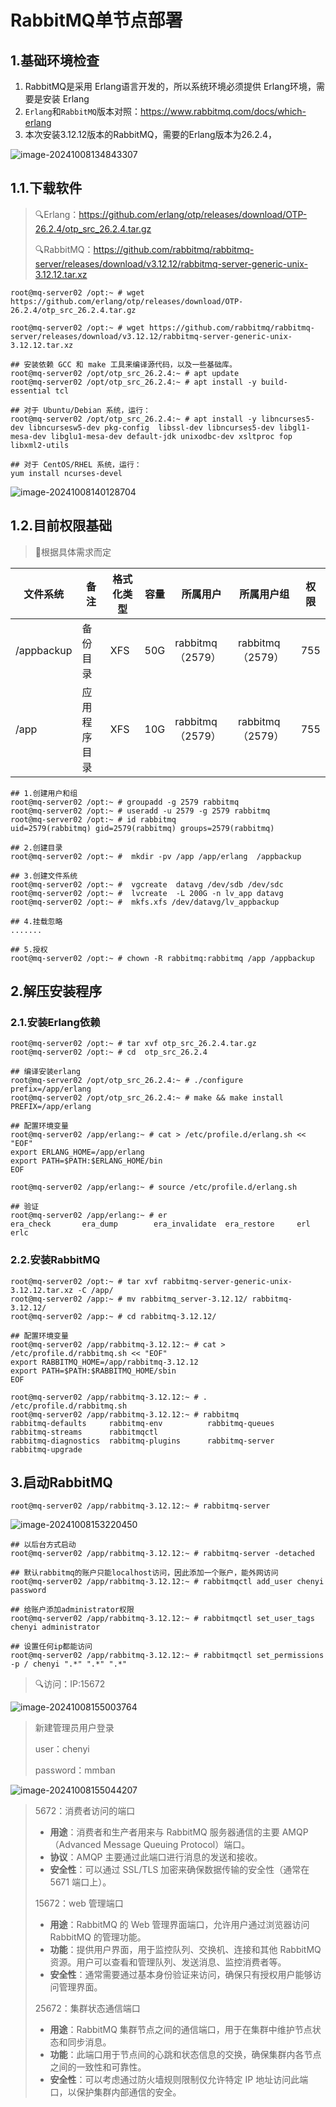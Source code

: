 # RabbitMQ单节点部署

## 1.基础环境检查

1. RabbitMQ是采用 Erlang语言开发的，所以系统环境必须提供 Erlang环境，需要是安装 Erlang
2. `Erlang`和`RabbitMQ`版本对照：https://www.rabbitmq.com/docs/which-erlang
3. 本次安装3.12.12版本的RabbitMQ，需要的Erlang版本为26.2.4，

![image-20241008134843307](./000.picture/image-20241008134843307.png)

## 1.1.下载软件

>:mag:Erlang：https://github.com/erlang/otp/releases/download/OTP-26.2.4/otp_src_26.2.4.tar.gz
>
>:mag:RabbitMQ：https://github.com/rabbitmq/rabbitmq-server/releases/download/v3.12.12/rabbitmq-server-generic-unix-3.12.12.tar.xz

~~~shell
root@mq-server02 /opt:~ # wget https://github.com/erlang/otp/releases/download/OTP-26.2.4/otp_src_26.2.4.tar.gz

root@mq-server02 /opt:~ # wget https://github.com/rabbitmq/rabbitmq-server/releases/download/v3.12.12/rabbitmq-server-generic-unix-3.12.12.tar.xz

## 安装依赖 GCC 和 make 工具来编译源代码，以及一些基础库。
root@mq-server02 /opt/otp_src_26.2.4:~ # apt update
root@mq-server02 /opt/otp_src_26.2.4:~ # apt install -y build-essential tcl

## 对于 Ubuntu/Debian 系统，运行：
root@mq-server02 /opt/otp_src_26.2.4:~ # apt install -y libncurses5-dev libncursesw5-dev pkg-config  libssl-dev libncurses5-dev libgl1-mesa-dev libglu1-mesa-dev default-jdk unixodbc-dev xsltproc fop libxml2-utils

## 对于 CentOS/RHEL 系统，运行：
yum install ncurses-devel
~~~

![image-20241008140128704](./000.picture/image-20241008140128704.png)

## 1.2.目前权限基础

>:bell:根据具体需求而定

| 文件系统   | 备注         | 格式化类型 | 容量 | 所属用户         | 所属用户组       | 权限 |
| ---------- | ------------ | ---------- | ---- | ---------------- | ---------------- | ---- |
| /appbackup | 备份目录     | XFS        | 50G  | rabbitmq（2579） | rabbitmq（2579） | 755  |
| /app       | 应用程序目录 | XFS        | 10G  | rabbitmq（2579） | rabbitmq（2579） | 755  |

~~~shell
## 1.创建用户和组
root@mq-server02 /opt:~ # groupadd -g 2579 rabbitmq
root@mq-server02 /opt:~ # useradd -u 2579 -g 2579 rabbitmq
root@mq-server02 /opt:~ # id rabbitmq
uid=2579(rabbitmq) gid=2579(rabbitmq) groups=2579(rabbitmq)

## 2.创建目录
root@mq-server02 /opt:~ #  mkdir -pv /app /app/erlang  /appbackup

## 3.创建文件系统
root@mq-server02 /opt:~ #  vgcreate  datavg /dev/sdb /dev/sdc
root@mq-server02 /opt:~ #  lvcreate  -L 200G -n lv_app datavg 
root@mq-server02 /opt:~ #  mkfs.xfs /dev/datavg/lv_appbackup

## 4.挂载忽略
.......

## 5.授权
root@mq-server02 /opt:~ # chown -R rabbitmq:rabbitmq /app /appbackup
~~~

## 2.解压安装程序

### 2.1.安装Erlang依赖

~~~shell
root@mq-server02 /opt:~ # tar xvf otp_src_26.2.4.tar.gz 
root@mq-server02 /opt:~ # cd  otp_src_26.2.4

## 编译安装erlang
root@mq-server02 /opt/otp_src_26.2.4:~ # ./configure prefix=/app/erlang
root@mq-server02 /opt/otp_src_26.2.4:~ # make && make install PREFIX=/app/erlang

## 配置环境变量
root@mq-server02 /app/erlang:~ # cat > /etc/profile.d/erlang.sh << "EOF"
export ERLANG_HOME=/app/erlang
export PATH=$PATH:$ERLANG_HOME/bin
EOF

root@mq-server02 /app/erlang:~ # source /etc/profile.d/erlang.sh

## 验证
root@mq-server02 /app/erlang:~ # er
era_check       era_dump        era_invalidate  era_restore     erl             erlc            
~~~

### 2.2.安装RabbitMQ

~~~shell
root@mq-server02 /opt:~ # tar xvf rabbitmq-server-generic-unix-3.12.12.tar.xz -C /app/
root@mq-server02 /app:~ # mv rabbitmq_server-3.12.12/ rabbitmq-3.12.12/    
root@mq-server02 /app:~ # cd rabbitmq-3.12.12/

## 配置环境变量
root@mq-server02 /app/rabbitmq-3.12.12:~ # cat > /etc/profile.d/rabbitmq.sh << "EOF"
export RABBITMQ_HOME=/app/rabbitmq-3.12.12
export PATH=$PATH:$RABBITMQ_HOME/sbin
EOF

root@mq-server02 /app/rabbitmq-3.12.12:~ # . /etc/profile.d/rabbitmq.sh
root@mq-server02 /app/rabbitmq-3.12.12:~ # rabbitmq
rabbitmq-defaults     rabbitmq-env          rabbitmq-queues       rabbitmq-streams      rabbitmqctl         
rabbitmq-diagnostics  rabbitmq-plugins      rabbitmq-server       rabbitmq-upgrade
~~~

## 3.启动RabbitMQ

~~~shell
root@mq-server02 /app/rabbitmq-3.12.12:~ # rabbitmq-server 
~~~

![image-20241008153220450](./000.picture/image-20241008153220450.png)

~~~shell
## 以后台方式启动
root@mq-server02 /app/rabbitmq-3.12.12:~ # rabbitmq-server -detached

## 默认rabbitmq的账户只能localhost访问，因此添加一个账户，能外网访问
root@mq-server02 /app/rabbitmq-3.12.12:~ # rabbitmqctl add_user chenyi password

## 给账户添加administrator权限
root@mq-server02 /app/rabbitmq-3.12.12:~ # rabbitmqctl set_user_tags chenyi administrator

## 设置任何ip都能访问
root@mq-server02 /app/rabbitmq-3.12.12:~ # rabbitmqctl set_permissions -p / chenyi ".*" ".*" ".*"
~~~

>:mag:访问：IP:15672

![image-20241008155003764](./000.picture/image-20241008155003764.png)

>新建管理员用户登录
>
>user：chenyi
>
>password：mmban

![image-20241008155044207](./000.picture/image-20241008155044207.png)

>5672：消费者访问的端口
>
>- **用途**：消费者和生产者用来与 RabbitMQ 服务器通信的主要 AMQP（Advanced Message Queuing Protocol）端口。
>- **协议**：AMQP 主要通过此端口进行消息的发送和接收。
>- **安全性**：可以通过 SSL/TLS 加密来确保数据传输的安全性（通常在 5671 端口上）。
>
>15672：web 管理端口
>
>- **用途**：RabbitMQ 的 Web 管理界面端口，允许用户通过浏览器访问 RabbitMQ 的管理功能。
>- **功能**：提供用户界面，用于监控队列、交换机、连接和其他 RabbitMQ 资源。用户可以查看和管理队列、发送消息、监控消费者等。
>- **安全性**：通常需要通过基本身份验证来访问，确保只有授权用户能够访问管理界面。
>
>25672：集群状态通信端口
>
>- **用途**：RabbitMQ 集群节点之间的通信端口，用于在集群中维护节点状态和同步消息。
>- **功能**：此端口用于节点间的心跳和状态信息的交换，确保集群内各节点之间的一致性和可靠性。
>- **安全性**：可以考虑通过防火墙规则限制仅允许特定 IP 地址访问此端口，以保护集群内部通信的安全。
